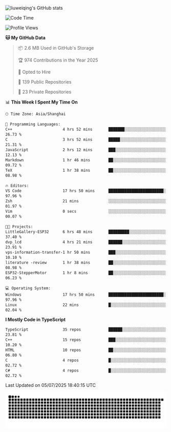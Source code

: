 ![liuweiqing's GitHub stats](https://github-readme-stats.vercel.app/api?username=14790897&show_icons=true&locale=cn&include_all_commits=true&count_private=true)

<!--START_SECTION:waka-->
![Code Time](http://img.shields.io/badge/Code%20Time-2%2C287%20hrs%2048%20mins-blue)

![Profile Views](http://img.shields.io/badge/Profile%20Views-16-blue)

**🐱 My GitHub Data** 

> 📦 2.6 MB Used in GitHub's Storage 
 > 
> 🏆 974 Contributions in the Year 2025
 > 
> 💼 Opted to Hire
 > 
> 📜 139 Public Repositories 
 > 
> 🔑 23 Private Repositories 
 > 
📊 **This Week I Spent My Time On** 

```text
🕑︎ Time Zone: Asia/Shanghai

💬 Programming Languages: 
C++                      4 hrs 52 mins       ███████░░░░░░░░░░░░░░░░░░   26.73 % 
C                        3 hrs 52 mins       █████░░░░░░░░░░░░░░░░░░░░   21.31 % 
JavaScript               2 hrs 12 mins       ███░░░░░░░░░░░░░░░░░░░░░░   12.13 % 
Markdown                 1 hr 46 mins        ██░░░░░░░░░░░░░░░░░░░░░░░   09.72 % 
TeX                      1 hr 38 mins        ██░░░░░░░░░░░░░░░░░░░░░░░   08.98 % 

🔥 Editors: 
VS Code                  17 hrs 50 mins      ████████████████████████░   97.96 % 
Zsh                      21 mins             ░░░░░░░░░░░░░░░░░░░░░░░░░   01.97 % 
Vim                      0 secs              ░░░░░░░░░░░░░░░░░░░░░░░░░   00.07 % 

🐱‍💻 Projects: 
LittleGallery-ESP32      6 hrs 48 mins       █████████░░░░░░░░░░░░░░░░   37.40 % 
dvp_lcd                  4 hrs 21 mins       ██████░░░░░░░░░░░░░░░░░░░   23.91 % 
vps-information-transfer-1 hr 50 mins        ███░░░░░░░░░░░░░░░░░░░░░░   10.10 % 
literature -review       1 hr 38 mins        ██░░░░░░░░░░░░░░░░░░░░░░░   08.98 % 
ESP32-StepperMotor       1 hr 8 mins         ██░░░░░░░░░░░░░░░░░░░░░░░   06.23 % 

💻 Operating System: 
Windows                  17 hrs 50 mins      ████████████████████████░   97.96 % 
Linux                    22 mins             █░░░░░░░░░░░░░░░░░░░░░░░░   02.04 % 
```

**I Mostly Code in TypeScript** 

```text
TypeScript               35 repos            ██████░░░░░░░░░░░░░░░░░░░   23.81 % 
C++                      15 repos            ███░░░░░░░░░░░░░░░░░░░░░░   10.20 % 
HTML                     10 repos            ██░░░░░░░░░░░░░░░░░░░░░░░   06.80 % 
C                        4 repos             █░░░░░░░░░░░░░░░░░░░░░░░░   02.72 % 
C#                       4 repos             █░░░░░░░░░░░░░░░░░░░░░░░░   02.72 % 
```




 Last Updated on 05/07/2025 18:40:15 UTC
<!--END_SECTION:waka-->

<picture>
  <source media="(prefers-color-scheme: dark)" srcset="https://raw.githubusercontent.com/14790897/14790897/output/github-contribution-grid-snake-dark.svg" />
  <source media="(prefers-color-scheme: light)" srcset="https://raw.githubusercontent.com/14790897/14790897/output/github-contribution-grid-snake.svg" />
  <img alt="github-snake" src="https://raw.githubusercontent.com/14790897/14790897/output/github-contribution-grid-snake.svg" />
</picture>
